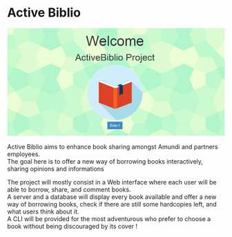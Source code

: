Active Biblio
=============
![Active Biblio](activebiblio.JPG?raw=true)

Active Biblio aims to enhance book sharing amongst Amundi and partners employees.    
The goal here is to offer a new way of borrowing books interactively, sharing opinions and informations    

The project will mostly consist in a Web interface where each user will be able to borrow, share, and comment books.   
A server and a database will display every book available and offer a new way of borrowing books, check if there are still some hardcopies left, and what users think about it.    
A CLI will be provided for the most adventurous who prefer to choose a book without being discouraged by its cover !